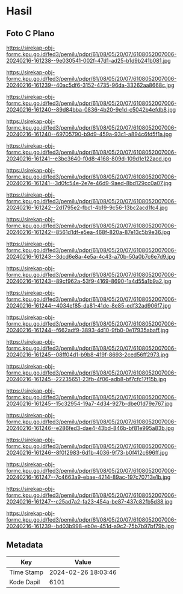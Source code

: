 # Hasil

## Foto C Plano

https://sirekap-obj-formc.kpu.go.id/fed3/pemilu/pdpr/61/08/05/20/07/6108052007006-20240216-161238--9e030541-002f-47d1-ad25-b1d9b241b081.jpg

https://sirekap-obj-formc.kpu.go.id/fed3/pemilu/pdpr/61/08/05/20/07/6108052007006-20240216-161239--40ac5df6-3152-4735-96da-33262aa8668c.jpg

https://sirekap-obj-formc.kpu.go.id/fed3/pemilu/pdpr/61/08/05/20/07/6108052007006-20240216-161240--89d84bba-0836-4b20-9e1d-c5042b4efdb8.jpg

https://sirekap-obj-formc.kpu.go.id/fed3/pemilu/pdpr/61/08/05/20/07/6108052007006-20240216-161240--69705790-b9d9-459a-93c1-a894c6fd5f1a.jpg

https://sirekap-obj-formc.kpu.go.id/fed3/pemilu/pdpr/61/08/05/20/07/6108052007006-20240216-161241--e3bc3640-f0d8-4168-809d-109d1e122acd.jpg

https://sirekap-obj-formc.kpu.go.id/fed3/pemilu/pdpr/61/08/05/20/07/6108052007006-20240216-161241--3d0fc54e-2e7e-46d9-9aed-8bd129cc0a07.jpg

https://sirekap-obj-formc.kpu.go.id/fed3/pemilu/pdpr/61/08/05/20/07/6108052007006-20240216-161242--2d1795e2-fbc1-4b19-9c56-13bc2acd1fc4.jpg

https://sirekap-obj-formc.kpu.go.id/fed3/pemilu/pdpr/61/08/05/20/07/6108052007006-20240216-161242--8561d1df-e5ea-468f-820a-87e13c5b9e36.jpg

https://sirekap-obj-formc.kpu.go.id/fed3/pemilu/pdpr/61/08/05/20/07/6108052007006-20240216-161243--3dcd6e8a-4e5a-4c43-a70b-50a0b7c6e7d9.jpg

https://sirekap-obj-formc.kpu.go.id/fed3/pemilu/pdpr/61/08/05/20/07/6108052007006-20240216-161243--89cf962a-53f9-4169-8690-1a4d55a1b9a2.jpg

https://sirekap-obj-formc.kpu.go.id/fed3/pemilu/pdpr/61/08/05/20/07/6108052007006-20240216-161244--4034ef85-da81-41de-8e85-edf32ad906f7.jpg

https://sirekap-obj-formc.kpu.go.id/fed3/pemilu/pdpr/61/08/05/20/07/6108052007006-20240216-161244--f662adf9-3893-4d10-9fb0-0e17935abaff.jpg

https://sirekap-obj-formc.kpu.go.id/fed3/pemilu/pdpr/61/08/05/20/07/6108052007006-20240216-161245--08ff04d1-b9b8-419f-8693-2ced56ff2973.jpg

https://sirekap-obj-formc.kpu.go.id/fed3/pemilu/pdpr/61/08/05/20/07/6108052007006-20240216-161245--22235651-23fb-4f06-adb8-bf7cfc17f15b.jpg

https://sirekap-obj-formc.kpu.go.id/fed3/pemilu/pdpr/61/08/05/20/07/6108052007006-20240216-161245--15c32954-19a7-4d34-927b-dbe01d79e767.jpg

https://sirekap-obj-formc.kpu.go.id/fed3/pemilu/pdpr/61/08/05/20/07/6108052007006-20240216-161246--e286fed3-dae4-43bd-846b-bf81e995a83b.jpg

https://sirekap-obj-formc.kpu.go.id/fed3/pemilu/pdpr/61/08/05/20/07/6108052007006-20240216-161246--8f0f2983-6d1b-4036-9f73-b0f412c696ff.jpg

https://sirekap-obj-formc.kpu.go.id/fed3/pemilu/pdpr/61/08/05/20/07/6108052007006-20240216-161247--7c4663a9-ebae-4214-89ac-197c70713e1b.jpg

https://sirekap-obj-formc.kpu.go.id/fed3/pemilu/pdpr/61/08/05/20/07/6108052007006-20240216-161247--c25ad7a2-fa23-454a-be87-437c82fb5d38.jpg

https://sirekap-obj-formc.kpu.go.id/fed3/pemilu/pdpr/61/08/05/20/07/6108052007006-20240216-161239--bd03b998-eb0e-451d-a9c2-75b7b97bf79b.jpg


## Metadata

| Key        | Value               |
| ---------- | ------------------- |
| Time Stamp | 2024-02-26 18:03:46 |
| Kode Dapil | 6101                |




